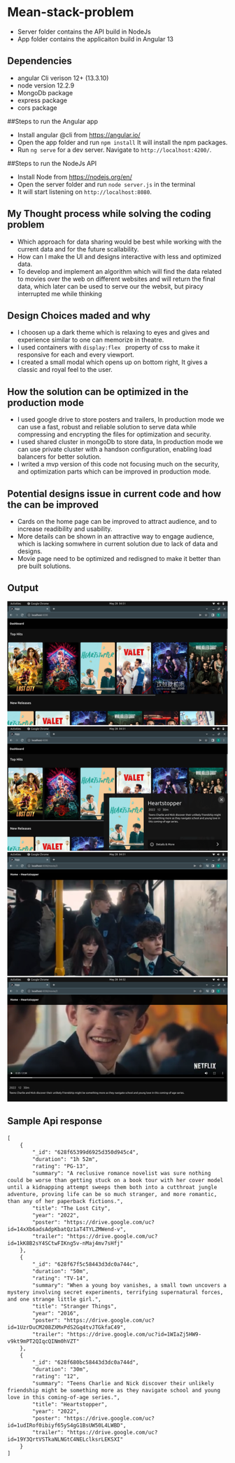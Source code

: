 # Mean-stack-problem
- Server folder contains the API build in NodeJs
- App folder contains the applicaiton build in Angular 13

## Dependencies
- angular Cli verison 12+ (13.3.10)
- node version 12.2.9
- MongoDb package
- express package
- cors package

##Steps to run the Angular app
- Install angular @cli from https://angular.io/
- Open the app folder and run ``` npm install ``` It will install the npm packages.
- Run `ng serve` for a dev server. Navigate to `http://localhost:4200/`.  

##Steps to run the NodeJs API
- Install Node from https://nodejs.org/en/
- Open the server folder and run ``` node server.js ``` in the terminal 
- It will start listening on `http://localhost:8080`.

## My Thought process while solving the coding problem
- Which approach for data sharing would be best while working with the current data and for the future scallability.
- How can I make the UI and designs interactive with less and optimized data.
- To develop and implement an algorithm which will find the data related to movies over the web on different websites and will return the final data, which later can be used to serve our the websit, but piracy interrupted me while thinking

## Design Choices maded and why
- I choosen up a dark theme which is relaxing to eyes and gives and experience similar to one can memorize in theatre.
- I used containers with `display:flex ` property of css to make it responsive for each and every viewport.
- I created a small modal which opens up on bottom right, It gives a classic and royal feel to the user.

## How the solution can be optimized in the production mode
- I used google drive to store posters and trailers, In production mode we can use a fast, robust and reliable solution to serve data while compressing and encrypting the files for optimization and security.
- I used shared cluster in mongoDb to store data, In production mode we can use private cluster with a handson configuration, enabling load balancers for better solution.
- I writed a mvp version of this code not focusing much on the security, and optimization parts which can be improved in production mode.

## Potential designs issue in current code and how the can be improved
- Cards on the home page can be improved to attract audience, and to increase readibility and usability.
- More details can be shown in an attractive way to engage audience, which is lacking somwhere in current solution due to lack of data and designs.
- Movie page need to be optimized and redisgned to make it better than pre built solutions.

## Output
<img src="output/1.png">

<img src="output/2.png">

<img src="output/3.png">

<img src="output/4.png">

## Sample Api response

```
[
    {
        "_id": "628f65399d6925d350d945c4",
        "duration": "1h 52m",
        "rating": "PG-13",
        "summary": "A reclusive romance novelist was sure nothing could be worse than getting stuck on a book tour with her cover model until a kidnapping attempt sweeps them both into a cutthroat jungle adventure, proving life can be so much stranger, and more romantic, than any of her paperback fictions.",
        "title": "The Lost City",
        "year": "2022",
        "poster": "https://drive.google.com/uc?id=14xXb6adsAdpKbatQz1aT4TYLZMWend-v",
        "trailer": "https://drive.google.com/uc?id=1kK8B2sY4SCtwFIKng5v-nMaj4mv7sHfj"
    },
    {
        "_id": "628f67f5c58443d3dc0a744c",
        "duration": "50m",
        "rating": "TV-14",
        "summary": "When a young boy vanishes, a small town uncovers a mystery involving secret experiments, terrifying supernatural forces, and one strange little girl.",
        "title": "Stranger Things",
        "year": "2016",
        "poster": "https://drive.google.com/uc?id=1UzrDuCM208ZXMxPdS2Gq4tvJTGkfaC49",
        "trailer": "https://drive.google.com/uc?id=1WIaZj5HW9-v9kt9mPT2QIqcQINm0hVZT"
    },
    {
        "_id": "628f680bc58443d3dc0a744d",
        "duration": "30m",
        "rating": "12",
        "summary": "Teens Charlie and Nick discover their unlikely friendship might be something more as they navigate school and young love in this coming-of-age series.",
        "title": "Heartstopper",
        "year": "2022",
        "poster": "https://drive.google.com/uc?id=1udIRof0ibiyf65yS4gG1BsUW50L4LWBD",
        "trailer": "https://drive.google.com/uc?id=19Y3QrtVSTkaNLNGtC4NELclksrLEKSXI"
    }
]
```
